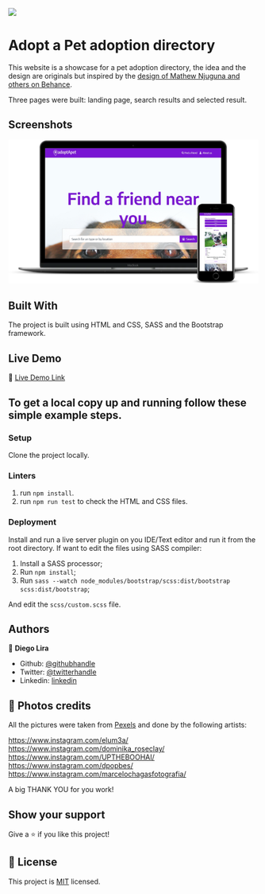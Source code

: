 ![](https://img.shields.io/badge/Microverse-blueviolet)

# Adopt a Pet adoption directory

 This website is a showcase for a pet adoption directory, the idea and the design are originals but inspired by the [design of Mathew Njuguna and others on Behance]([https://www.behance.net/gallery/25563385/PatashuleKE](https://www.behance.net/gallery/25563385/PatashuleKE)). 

Three pages were built: landing page, search results and selected result.

## Screenshots

![screenshot](./screenshot.png)

## Built With

The project is built using HTML and CSS, SASS and the Bootstrap framework.

## Live Demo

🔗 [Live Demo Link](https://lirad.github.io/pet-adoption-directory/)

## To get a local copy up and running follow these simple example steps.

### Setup

Clone the project locally.

### Linters

1. run `npm install`.
2. run `npm run test` to check the HTML and CSS files.

### Deployment

Install and run a live server plugin on you IDE/Text editor and run it from the root directory.
If want to edit the files using SASS compiler:

1. Install a SASS processor;
2. Run `npm install`;
3. Run `sass --watch node_modules/bootstrap/scss:dist/bootstrap scss:dist/bootstrap`;

And edit the `scss/custom.scss` file.

## Authors

👤 **Diego Lira**

- Github: [@githubhandle](https://github.com/lirad)
- Twitter: [@twitterhandle](https://twitter.com/lirad)
- Linkedin: [linkedin](https://www.linkedin.com/in/diegoalira/)

## 📸 Photos credits

All the pictures were taken from [Pexels](https://pexels.com) and done by the following artists:

https://www.instagram.com/elum3a/
https://www.instagram.com/dominika_roseclay/
https://www.instagram.com/UPTHEBOOHAI/
https://www.instagram.com/dpopbes/
https://www.instagram.com/marcelochagasfotografia/

A big THANK YOU for you work!

## Show your support

Give a ⭐️ if you like this project!

## 📝 License

This project is [MIT](lic.url) licensed.

